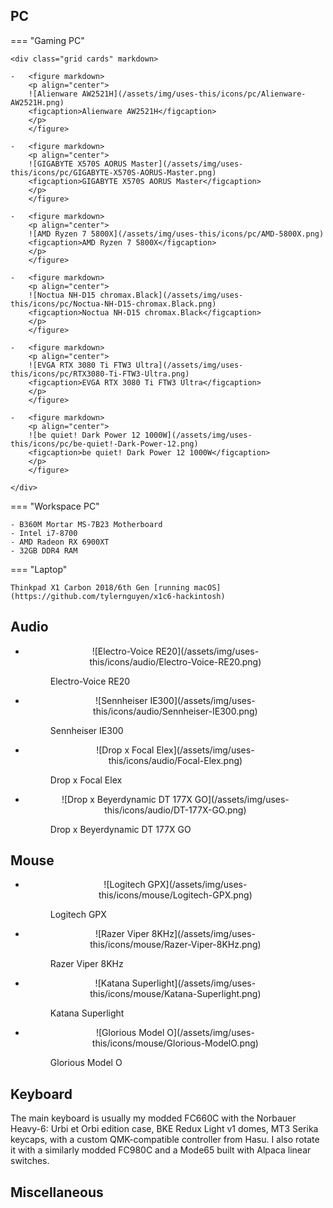 ## PC

=== "Gaming PC"

    <div class="grid cards" markdown>

    -   <figure markdown>
        <p align="center">
        ![Alienware AW2521H](/assets/img/uses-this/icons/pc/Alienware-AW2521H.png)
        <figcaption>Alienware AW2521H</figcaption>
        </p>
        </figure>

    -   <figure markdown>
        <p align="center">
        ![GIGABYTE X570S AORUS Master](/assets/img/uses-this/icons/pc/GIGABYTE-X570S-AORUS-Master.png)
        <figcaption>GIGABYTE X570S AORUS Master</figcaption>
        </p>
        </figure>

    -   <figure markdown>
        <p align="center">
        ![AMD Ryzen 7 5800X](/assets/img/uses-this/icons/pc/AMD-5800X.png)
        <figcaption>AMD Ryzen 7 5800X</figcaption>
        </p>
        </figure>

    -   <figure markdown>
        <p align="center">
        ![Noctua NH-D15 chromax.Black](/assets/img/uses-this/icons/pc/Noctua-NH-D15-chromax.Black.png)
        <figcaption>Noctua NH-D15 chromax.Black</figcaption>
        </p>
        </figure>

    -   <figure markdown>
        <p align="center">
        ![EVGA RTX 3080 Ti FTW3 Ultra](/assets/img/uses-this/icons/pc/RTX3080-Ti-FTW3-Ultra.png)
        <figcaption>EVGA RTX 3080 Ti FTW3 Ultra</figcaption>
        </p>
        </figure>

    -   <figure markdown>
        <p align="center">
        ![be quiet! Dark Power 12 1000W](/assets/img/uses-this/icons/pc/be-quiet!-Dark-Power-12.png)
        <figcaption>be quiet! Dark Power 12 1000W</figcaption>
        </p>
        </figure>

    </div>

=== "Workspace PC"

    - B360M Mortar MS-7B23 Motherboard
    - Intel i7-8700
    - AMD Radeon RX 6900XT
    - 32GB DDR4 RAM

=== "Laptop"

    Thinkpad X1 Carbon 2018/6th Gen [running macOS](https://github.com/tylernguyen/x1c6-hackintosh)

## Audio

<div class="grid cards" markdown>

-   <figure markdown>
      <p align="center">
       ![Electro-Voice RE20](/assets/img/uses-this/icons/audio/Electro-Voice-RE20.png)
       <figcaption>Electro-Voice RE20</figcaption>
      </p>
    </figure>

-   <figure markdown>
      <p align="center">
       ![Sennheiser IE300](/assets/img/uses-this/icons/audio/Sennheiser-IE300.png)
       <figcaption>Sennheiser IE300</figcaption>
      </p>
    </figure>

-   <figure markdown>
      <p align="center">
       ![Drop x Focal Elex](/assets/img/uses-this/icons/audio/Focal-Elex.png)
       <figcaption>Drop x Focal Elex</figcaption>
      </p>
    </figure>

-   <figure markdown>
      <p align="center">
       ![Drop x Beyerdynamic DT 177X GO](/assets/img/uses-this/icons/audio/DT-177X-GO.png)
       <figcaption>Drop x Beyerdynamic DT 177X GO</figcaption>
      </p>
    </figure>

</div>

## Mouse

<div class="grid cards" markdown>

-   <figure markdown>
      <p align="center">
       ![Logitech GPX](/assets/img/uses-this/icons/mouse/Logitech-GPX.png)
       <figcaption>Logitech GPX</figcaption>
      </p>
    </figure>

-   <figure markdown>
      <p align="center">
       ![Razer Viper 8KHz](/assets/img/uses-this/icons/mouse/Razer-Viper-8KHz.png)
       <figcaption>Razer Viper 8KHz</figcaption>
      </p>
    </figure>

-   <figure markdown>
      <p align="center">
       ![Katana Superlight](/assets/img/uses-this/icons/mouse/Katana-Superlight.png)
       <figcaption>Katana Superlight</figcaption>
      </p>
    </figure>

-   <figure markdown>
      <p align="center">
       ![Glorious Model O](/assets/img/uses-this/icons/mouse/Glorious-ModelO.png)
       <figcaption>Glorious Model O</figcaption>
      </p>
    </figure>

</div>

## Keyboard

The main keyboard is usually my modded FC660C with the Norbauer Heavy-6: Urbi et Orbi edition case, BKE Redux Light v1 domes, MT3 Serika keycaps, with a custom QMK-compatible controller from Hasu.
I also rotate it with a similarly modded FC980C and a Mode65 built with Alpaca linear switches.

## Miscellaneous